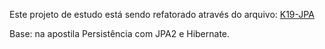 Este projeto de estudo está sendo refatorado através do arquivo:
[K19-JPA](https://github.com/mdssjc/study/tree/master/diversos/k19-jpa)

Base: na apostila Persistência com JPA2 e Hibernate.
